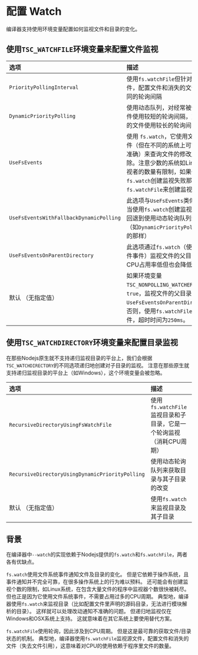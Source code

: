 # 配置 Watch

编译器支持使用环境变量配置如何监视文件和目录的变化。

## 使用`TSC_WATCHFILE`环境变量来配置文件监视

| 选项 | 描述 |
| :--- | :--- |
| `PriorityPollingInterval` | 使用`fs.watchFile`但针对源码文件，配置文件和消失的文件使用不同的轮询间隔 |
| `DynamicPriorityPolling` | 使用动态队列，对经常被修改的文件使用较短的轮询间隔，对未修改的文件使用较长的轮询间隔 |
| `UseFsEvents` | 使用 `fs.watch`，它使用文件系统事件（但在不同的系统上可能不一定准确）来查询文件的修改/创建/删除。注意少数的系统如Linux，对监视者的数量有限制，如果使用`fs.watch`创建监视失败那么将通过`fs.watchFile`来创建监视 |
| `UseFsEventsWithFallbackDynamicPolling` | 此选项与`UseFsEvents`类似，只不过当使用`fs.watch`创建监视失败后，回退到使用动态轮询队列进行监视（如`DynamicPriorityPolling`介绍的那样） |
| `UseFsEventsOnParentDirectory` | 此选项通过`fs.watch`（使用系统文件事件）监视文件的父目录，因此CPU占用率低但也会降低精度 |
| 默认 （无指定值） | 如果环境变量`TSC_NONPOLLING_WATCHER`设置为`true`，监视文件的父目录（如同`UseFsEventsOnParentDirectory`）。否则，使用`fs.watchFile`监视文件，超时时间为`250ms`。 |

## 使用`TSC_WATCHDIRECTORY`环境变量来配置目录监视

在那些Nodejs原生就不支持递归监视目录的平台上，我们会根据`TSC_WATCHDIRECTORY`的不同选项递归地创建对子目录的监视。 注意在那些原生就支持递归监视目录的平台上（如Windows），这个环境变量会被忽略。

| 选项 | 描述 |
| :--- | :--- |
| `RecursiveDirectoryUsingFsWatchFile` | 使用`fs.watchFile`监视目录和子目录，它是一个轮询监视（消耗CPU周期） |
| `RecursiveDirectoryUsingDynamicPriorityPolling` | 使用动态轮询队列来获取目录与其子目录的改变 |
| 默认 （无指定值） | 使用`fs.watch`来监视目录及其子目录 |

## 背景

在编译器中`--watch`的实现依赖于Nodejs提供的`fs.watch`和`fs.watchFile`，两者各有优缺点。

`fs.watch`使用文件系统事件通知文件及目录的变化。 但是它依赖于操作系统，且事件通知并不完全可靠，在很多操作系统上的行为难以预料。 还可能会有创建监视个数的限制，如Linux系统，在包含大量文件的程序中监视器个数很快被耗尽。 但也正是因为它使用文件系统事件，不需要占用过多的CPU周期。 典型地，编译器使用`fs.watch`来监视目录（比如配置文件里声明的源码目录，无法进行模块解析的目录）。 这样就可以处理改动通知不准确的问题。 但递归地监视仅在Windows和OSX系统上支持。 这就意味着在其它系统上要使用替代方案。

`fs.watchFile`使用轮询，因此涉及到CPU周期。 但是这是最可靠的获取文件/目录状态的机制。 典型地，编译器使用`fs.watchFile`监视源文件，配置文件和消失的文件（失去文件引用），这意味着对CPU的使用依赖于程序里文件的数量。
